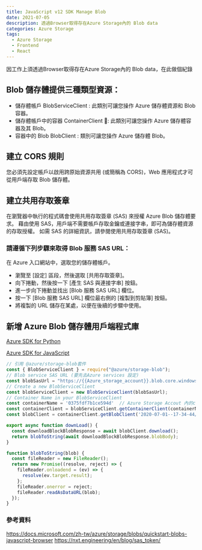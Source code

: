 ```yaml
---
title: JavaScript v12 SDK Manage Blob
date: 2021-07-05
description: 透過Browser取得存在Azure Storage內的 Blob data
categories: Azure Storage
tags: 
  - Azure Storage
  - Frontend
  - React
---
```


因工作上須透過Browser取得存在Azure Storage內的 Blob data，在此做個紀錄

## Blob 儲存體提供三種類型資源：

* 儲存體帳戶 BlobServiceClient : 此類別可讓您操作 Azure 儲存體資源和 Blob 容器。
* 儲存體帳戶中的容器 ContainerClient : 此類別可讓您操作 Azure 儲存體容器及其 Blob。
* 容器中的 Blob BlobClient : 類別可讓您操作 Azure 儲存體 Blob。

## 建立 CORS 規則
您必須先設定帳戶以啟用跨原始資源共用 (或簡稱為 CORS)，Web 應用程式才可從用戶端存取 Blob 儲存體。

## 建立共用存取簽章

在瀏覽器中執行的程式碼會使用共用存取簽章 (SAS) 來授權 Azure Blob 儲存體要求。 藉由使用 SAS，用戶端不需要帳戶存取金鑰或連接字串，即可為儲存體資源的存取授權。 如需 SAS 的詳細資訊，請參閱使用共用存取簽章 (SAS)。

### 請遵循下列步驟來取得 Blob 服務 SAS URL：

在 Azure 入口網站中，選取您的儲存體帳戶。
* 瀏覽至 [設定] 區段，然後選取 [共用存取簽章]。
* 向下捲動，然後按一下 [產生 SAS 與連接字串] 按鈕。
* 進一步向下捲動並找出 [Blob 服務 SAS URL] 欄位。
* 按一下 [Blob 服務 SAS URL] 欄位最右側的 [複製到剪貼簿] 按鈕。
* 將複製的 URL 儲存在某處，以便在後續的步驟中使用。

## 新增 Azure Blob 儲存體用戶端程式庫
[Azure SDK for Python](https://docs.microsoft.com/en-us/python/api/azure-storage-blob/azure.storage.blob.blobserviceclient?view=azure-python)

[Azure SDK for JavaScript](https://azure.github.io/azure-sdk-for-js/index.html)

``` js
// 引用 @azure/storage-blob套件
const { BlobServiceClient } = require("@azure/storage-blob");
// Blob service SAS URL (要先去Azure services 設定)
const blobSasUrl = "https://{{Azure_storage_account}}.blob.core.windows.net/?sv=2020-02-10&ss=bfqt&srt=sco&sp=rwdlacuptfx&se=2021-10-30T13:47:50Z&st=2021-07-05T05:47:50Z&spr=https&sig=wWqlPt7BA6uYAdEmsv05DbAlyhV7qJUwmTPLPx14NSU%3D";
// Create a new BlobServiceClient
const blobServiceClient = new BlobServiceClient(blobSasUrl);
// Container Name in your BlobServiceClient
const containerName = '0375fdf7b1ce594d'  // Azure Storage Accout 內的container name
const containerClient = blobServiceClient.getContainerClient(containerName);
const blobClient = containerClient.getBlobClient('2020-07-01--17-34-44/2020-07-01--17-34-44--0/qcamera.m3u8'); // blob 資料存放路徑

export async function downLoad() {
  const downloadBlockBlobResponse = await blobClient.download();
  return blobToString(await downloadBlockBlobResponse.blobBody);
}

function blobToString(blob) {
  const fileReader = new FileReader();
  return new Promise((resolve, reject) => {
    fileReader.onloadend = (ev) => {
      resolve(ev.target.result);
    };
    fileReader.onerror = reject;
    fileReader.readAsDataURL(blob);
  });
}
```

### 參考資料
https://docs.microsoft.com/zh-tw/azure/storage/blobs/quickstart-blobs-javascript-browser
https://nxt.engineering/en/blog/sas_token/